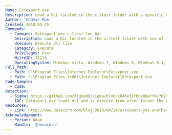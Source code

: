 ```yaml
---
Name: Extexport.exe
Description: Load a DLL located in the c:\test folder with a specific name.
Author: 'Oddvar Moe'
Created: 2018-05-25
Commands:
  - Command: Extexport.exe c:\test foo bar
    Description: Load a DLL located in the c:\test folder with one of the following names mozcrt19.dll, mozsqlite3.dll, or sqlite.dll
    Usecase: Execute dll file
    Category: Execute
    Privileges: User
    MitreID: T1218
    OperatingSystem: Windows vista, Windows 7, Windows 8, Windows 8.1, Windows 10, Windows 11
Full_Path:
  - Path: C:\Program Files\Internet Explorer\Extexport.exe
  - Path: C:\Program Files (x86)\Internet Explorer\Extexport.exe
Code_Sample:
  - Code:
Detection:
  - Sigma: https://github.com/SigmaHQ/sigma/blob/c04bef2fbbe8beff6c7620d5d7ea6872dbe7acba/rules/windows/process_creation/proc_creation_win_lolbin_extexport.yml
  - IOC: Extexport.exe loads dll and is execute from other folder the original path
Resources:
  - Link: http://www.hexacorn.com/blog/2018/04/24/extexport-yet-another-lolbin/
Acknowledgement:
  - Person: Adam
    Handle: '@hexacorn'
---
```

